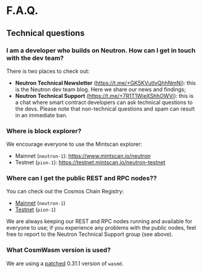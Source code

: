 # F.A.Q.

## Technical questions

### I am a developer who builds on Neutron. How can I get in touch with the dev team?

There is two places to check out:

* **Neutron Technical Newsletter** (https://t.me/+GK5KVutIvQhhNmNi): this is the Neutron dev team blog. Here we share
  our
  news and findings;
* **Neutron Technical Support** (https://t.me/+7R1T1WieXShhOWVi): this is a chat where smart contract developers can ask
  technical questions to the devs. Please note that non-technical questions and spam can result in an immediate ban.

### Where is block explorer?

We encourage everyone to use the Mintscan explorer:

* Mainnet (`neutron-1`): https://www.mintscan.io/neutron
* Testnet (`pion-1`): https://testnet.mintscan.io/neutron-testnet

### Where can I get the public REST and RPC nodes??

You can check out the Cosmos Chain Registry:

* [Mainnet](https://github.com/cosmos/chain-registry/blob/master/neutron/chain.json#L86) (`neutron-1`)
* [Testnet](https://github.com/cosmos/chain-registry/blob/master/testnets/neutrontestnet/chain.json#L81) (`pion-1`)

We are always keeping our REST and RPC nodes running and available for everyone to use; if you experience any problems
with the public nodes, feel free to report to the Neutron Technical Support group (see above).

### What CosmWasm version is used?

We are using a [patched](https://github.com/neutron-org/neutron/blob/v1.0.1/go.mod#L158) 0.31.1 version of `wasmd`.